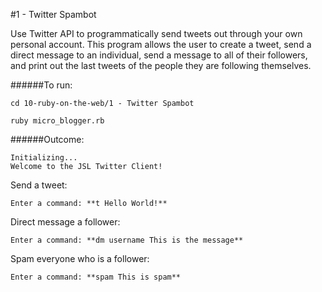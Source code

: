 #1 - Twitter Spambot

Use Twitter API to programmatically send tweets out through your own personal account. This program allows the user to create a tweet, send a direct message to an individual, send a message to all of their followers, and print out the last tweets of the people they are following themselves.  

######To run:
```
cd 10-ruby-on-the-web/1 - Twitter Spambot
```
```
ruby micro_blogger.rb
```

######Outcome:
```
Initializing...
Welcome to the JSL Twitter Client!
```

Send a tweet:
```
Enter a command: **t Hello World!**
```

Direct message a follower:
```
Enter a command: **dm username This is the message**
```

Spam everyone who is a follower:
```
Enter a command: **spam This is spam**
```

